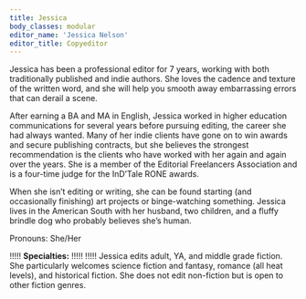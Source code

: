 ```yaml
---
title: Jessica
body_classes: modular
editor_name: 'Jessica Nelson'
editor_title: Copyeditor
---
```


<span class="first-character">J</span>essica has been a professional editor for 7 years, working with both traditionally published and indie authors.  She loves the cadence and texture of the written word, and she will help you smooth away embarrassing errors that can derail a scene. 

After earning a BA and MA in English, Jessica worked in higher education communications for several years before pursuing editing, the career she had always wanted. Many of her indie clients have gone on to win awards and secure publishing contracts, but she believes the strongest recommendation is the clients who have worked with her again and again over the years. She is a member of the Editorial Freelancers Association and is a four-time judge for the InD’Tale RONE awards.

When she isn’t editing or writing, she can be found starting (and occasionally finishing) art projects or binge-watching something. Jessica lives in the American South with her husband, two children, and a fluffy brindle dog who probably believes she’s human.

Pronouns: She/Her

!!!!! **Specialties:**
!!!!! 
!!!!! Jessica edits adult, YA, and middle grade fiction. She particularly welcomes science fiction and fantasy, romance (all heat levels), and historical fiction. She does not edit non-fiction but is open to other fiction genres. 
